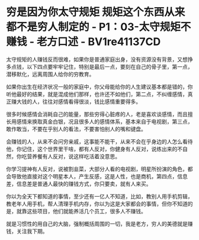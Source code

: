 # 穷是因为你太守规矩 规矩这个东西从来都不是穷人制定的 - P1：03-太守规矩不赚钱 - 老方口述 - BV1re41137CD

太守规矩的人赚钱反而很难，如果你是普通家庭出身，没有资源没有背景，又想挣多点钱，以下四点要牢牢记住，特别是最后一点，要刻在自己的骨子里，第一点，潜移默化，远离周围人给你的穷教育。

如果你出生在经济状况一般的家庭中，你父母能给你的人生建议基本都是错的，你听他最好的结果，就是混成他们那样，也许还不如他们，第二点，不纠缠感情，真正赚大钱的人，往往对感情看得很淡，钱比感情重要得多。

很多时候感情会消耗自己的能量，那些穷得心脏疼的人，老是喜欢谈感情，而且擅长用感情来换取真金白银，况且很多人的感情体系，基本来自于电视剧，第三点，敢作敢当，不要在乎别人的看法，不要害怕别人的嘴和键盘。

会赚钱的人，从来不会问穷亲戚，这事能不能干，从来不会在乎身边的人怎么看待他，你记住，这个世界里干啥，都有人反对，你健身有人反对，说练出来的不自然，你吃营养餐有人反对，说这样吃活着没意思。

你学习提神有人反对，说被割韭菜，大部分人看的电视剧，明星所扮演的角色，都会导致他直接对这个明星本人，产生反感，这是人性，也是商机，第四点，信息差，信息差是普通人最快的赚钱方式，你只要卖，就有人来买。

你以为全天下都知道的事情，至少还有一亿人不知道，比如，教别人用手机剪辑，教老年人用手机，帮人清理手机内存，你以为这是大家都会的事情，但你不知道的是，就靠这些项目，他们就能养活几个员工，很多人不赚钱。

就是习惯性的用自己的大脑，强制概括周围的一切，我是老方，穷人的美德就是赚钱，关注我下期。